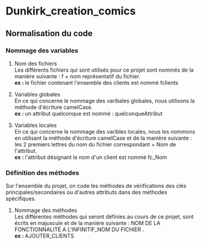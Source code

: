 # Dunkirk_creation_comics

## Normalisation du code

### Nommage des variables

1. Nom des fichiers <br>
    Les différents fichiers qui sont utilisés pour ce projet sont nommés de la manière suivante : f + nom représentatif du fichier. <br>
    <b> ex : </b> le fichier contenant l'ensemble des clients est nommé fclients

2. Variables globales  <br>
    En ce qui concerne le nommage des varibales globales, nous utilisons la méthode d'écriture camelCase. <br>
    <b> ex : </b> un attribut quelconque est nommé : quelconqueAttribut
 
 3. Variables locales <br>
    En ce qui concerne le nommage des varibles locales, nous les nommons en utilisant la méthode d'écriture camelCase et de la manière suivante : les 2 premiers lettres du nom du fichier correspondant + Nom de l'attribut. <br>
    <b> ex : </b> l'attribut désignant le nom d'un client est nommé fc_Nom
    
### Définition des méthodes
 
 Sur l'ensemble du projet, on code les méthodes de vérifications des clés principales/secondaires ou d'autres attributs dans des méthodes spécifiques. 

1. Nommage des méthodes <br>
    Les différentes méthodes qui seront définies au cours de ce projet, sont écrits en majuscule et de la manière suivante : NOM DE LA FONCTIONNALITÉ A L'INFINITIF_NOM DU FICHIER . <br>
    <b> ex : </b> AJOUTER_CLIENTS




